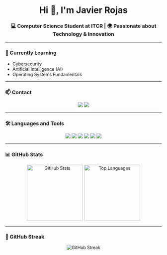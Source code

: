 <h1 align="center">Hi 👋, I'm Javier Rojas</h1>
<h3 align="center">💻 Computer Science Student at ITCR | 🌍 Passionate about Technology & Innovation</h3>

---

### 🌱 Currently Learning
- Cybersecurity  
- Artificial Intelligence (AI)  
- Operating Systems Fundamentals  

---

### 📫 Contact
<p align="center">
  <a href="mailto:javialroro@gmail.com"><img src="https://img.shields.io/badge/Email-D14836?style=for-the-badge&logo=gmail&logoColor=white"/></a>
  <a href="https://linkedin.com/in/javialroro" target="_blank"><img src="https://img.shields.io/badge/LinkedIn-0077B5?style=for-the-badge&logo=linkedin&logoColor=white"/></a>
</p>

---

### 🛠️ Languages and Tools
<p align="center">
  <!-- Cloud -->
  <img src="https://skillicons.dev/icons?i=aws,azure,gcp" />

  <!-- Languages -->
  <img src="https://skillicons.dev/icons?i=c,java,cpp,go,python,typescript,javascript" />

  <!-- Web -->
  <img src="https://skillicons.dev/icons?i=html,css,react,tailwind,express,nextjs" />

  <!-- Databases -->
  <img src="https://skillicons.dev/icons?i=mysql,postgres,mongodb,redis" />

  <!-- DevOps -->
  <img src="https://skillicons.dev/icons?i=git,docker,kafka,bash,linux" />

  <!-- Testing -->
  <img src="https://skillicons.dev/icons?i=jest" />
</p>

---

### 📊 GitHub Stats
<p align="center">
  <img src="https://github-readme-stats.vercel.app/api?username=javialroro&show_icons=true&theme=radical" alt="GitHub Stats" height="180"/>
  <img src="https://github-readme-stats.vercel.app/api/top-langs/?username=javialroro&layout=compact&theme=radical" alt="Top Languages" height="180"/>
</p>

---

### 🚀 GitHub Streak
<p align="center">
  <img src="https://streak-stats.demolab.com?user=javialroro&theme=radical&hide_border=true" alt="GitHub Streak"/>
</p>
